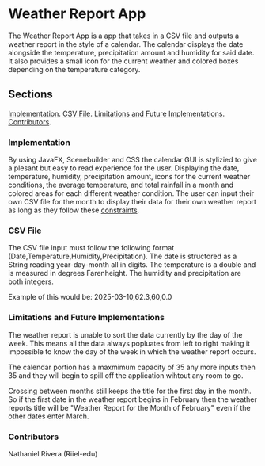 # Weather Report App

The Weather Report App is a app that takes in a CSV file and outputs a weather report in the style of a calendar. The calendar displays the date alongside the temperature, precipitation amount and humidity for said date. It also provides a small icon for the current weather and colored boxes depending on the temperature category.

## Sections

[Implementation](#implementation).
[CSV File](#csv-file).
[Limitations and Future Implementations](#limitations-and-future-implementations).
[Contributors](#contributors).

### Implementation

By using JavaFX, Scenebuilder and CSS the calendar GUI is stylizied to give a plesant but easy to read experience for the user. Displaying the date, temperature, humidity, precipitation amount, icons for the current weather conditions, the average temperature, and total rainfall in a month and colored areas for each different weather condition. The user can input their own CSV file for the month to display their data for their own weather report as long as they follow these [constraints](#csv-file).

### CSV File

The CSV file input must follow the following format (Date,Temperature,Humidity,Precipitation). The date is structored as a String reading year-day-month all in digits. The temperature is a double and is measured in degrees Farenheight. The humidity and precipitation are both integers.

Example of this would be: 2025-03-10,62.3,60,0.0

### Limitations and Future Implementations

The weather report is unable to sort the data currently by the day of the week. This means all the data always popluates from left to right making it impossible to know the day of the week in which the weather report occurs.

The calendar portion has a maxmimum capacity of 35 any more inputs then 35 and they will begin to spill off the application wihtout any room to go.

Crossing between months still keeps the title for the first day in the month. So if the first date in the weather report begins in February then the weather reports title will be "Weather Report for the Month of February" even if the other dates enter March.

### Contributors

Nathaniel Rivera (Riiel-edu)


